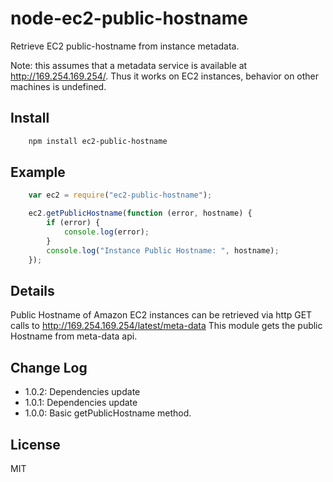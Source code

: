 # node-ec2-public-hostname

Retrieve EC2 public-hostname from instance metadata.

Note: this assumes that a metadata service is available at http://169.254.169.254/. Thus it works on EC2 instances, behavior on other machines is undefined.

## Install

```bash
    npm install ec2-public-hostname
```

## Example

```javascript
    var ec2 = require("ec2-public-hostname");

    ec2.getPublicHostname(function (error, hostname) {
    	if (error) {
    		console.log(error);
    	}
        console.log("Instance Public Hostname: ", hostname);
    });
```

## Details

Public Hostname of Amazon EC2 instances can be retrieved via http GET calls to http://169.254.169.254/latest/meta-data
This module gets the public Hostname from meta-data api.

## Change Log
- 1.0.2: Dependencies update
- 1.0.1: Dependencies update
- 1.0.0: Basic getPublicHostname method.

## License

MIT
